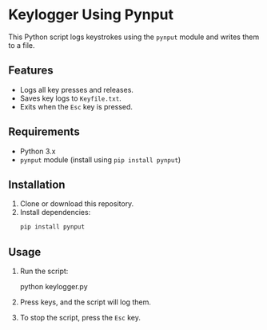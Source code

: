 # Keylogger Using Pynput

This Python script logs keystrokes using the `pynput` module and writes them to a file.

## Features
- Logs all key presses and releases.
- Saves key logs to `Keyfile.txt`.
- Exits when the `Esc` key is pressed.

## Requirements
- Python 3.x
- `pynput` module (install using `pip install pynput`)

## Installation
1. Clone or download this repository.
2. Install dependencies:
   ```bash
   pip install pynput
   ```

## Usage
1. Run the script:
   
   python keylogger.py

2. Press keys, and the script will log them.
3. To stop the script, press the `Esc` key.



